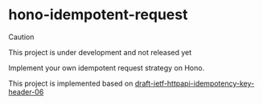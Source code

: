 
# hono-idempotent-request

> [!CAUTION]
> This project is under development and not released yet

Implement your own idempotent request strategy on Hono.

This project is implemented based on [draft-ietf-httpapi-idempotency-key-header-06](https://datatracker.ietf.org/doc/html/draft-ietf-httpapi-idempotency-key-header-06)
